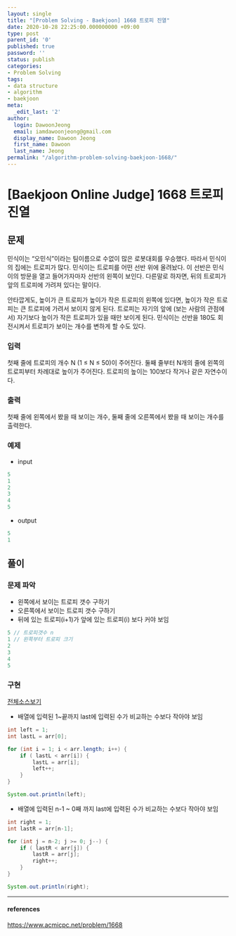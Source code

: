 ```yaml
---
layout: single
title: "[Problem Solving - Baekjoon] 1668 트로피 진열"
date: 2020-10-28 22:25:00.000000000 +09:00
type: post
parent_id: '0'
published: true
password: ''
status: publish
categories:
- Problem Solving
tags:
- data structure
- algorithm
- baekjoon
meta:
  _edit_last: '2'
author:
  login: DawoonJeong
  email: iamdawoonjeong@gmail.com
  display_name: Dawoon Jeong
  first_name: Dawoon
  last_name: Jeong
permalink: "/algorithm-problem-solving-baekjoon-1668/"
---
```

# [Baekjoon Online Judge] 1668 트로피 진열

## 문제
민식이는 “오민식”이라는 팀이름으로 수없이 많은 로봇대회를 우승했다. 따라서 민식이의 집에는 트로피가 많다. 민식이는 트로피를 어떤 선반 위에 올려놨다. 이 선반은 민식이의 방문을 열고 들어가자마자 선반의 왼쪽이 보인다. 다른말로 하자면, 뒤의 트로피가 앞의 트로피에 가려져 있다는 말이다.

안타깝게도, 높이가 큰 트로피가 높이가 작은 트로피의 왼쪽에 있다면, 높이가 작은 트로피는 큰 트로피에 가려서 보이지 않게 된다. 트로피는 자기의 앞에 (보는 사람의 관점에서) 자기보다 높이가 작은 트로피가 있을 때만 보이게 된다. 민식이는 선반을 180도 회전시켜서 트로피가 보이는 개수를 변하게 할 수도 있다.

### 입력
첫째 줄에 트로피의 개수 N (1 ≤ N ≤ 50)이 주어진다. 둘째 줄부터 N개의 줄에 왼쪽의 트로피부터 차례대로 높이가 주어진다. 트로피의 높이는 100보다 작거나 같은 자연수이다.

### 출력
첫째 줄에 왼쪽에서 봤을 때 보이는 개수, 둘째 줄에 오른쪽에서 봤을 때 보이는 개수를 출력한다.

### 예제
- input

```java
5
1
2
3
4
5
```

- output

```java
5
1
```

## 풀이

### 문제 파악

- 왼쪽에서 보이는 트로피 갯수 구하기
- 오른쪽에서 보이는 트로피 갯수 구하기
- 뒤에 있는 트로피(i+1)가 앞에 있는 트로피(i) 보다 커야 보임  

```java
5 // 트로피갯수 n
1 // 왼쪽부터 트로피 크기
2
3
4
5
```

### 구현

[전체소스보기](https://github.com/iamdawoonjeong/java-datastructure-algorithm/blob/master/java-algorithm-problem-solving/src/baekjoon/trophyDisplay1688/Main.java)

- 배열에 입력된 1~끝까지 last에 입력된 수가 비교하는 수보다 작아야 보임

```java
int left = 1;
int lastL = arr[0];

for (int i = 1; i < arr.length; i++) {
    if ( lastL < arr[i]) {
        lastL = arr[i];
        left++;
    }
}

System.out.println(left);
```

- 배열에 입력된 n-1 ~ 0째 까지  last에 입력된 수가 비교하는 수보다 작아야 보임

```java
int right = 1;
int lastR = arr[n-1];

for (int j = n-2; j >= 0; j--) {
    if ( lastR < arr[j]) {
        lastR = arr[j];
        right++;
    }
}

System.out.println(right);
```


---

#### references
<https://www.acmicpc.net/problem/1668>
